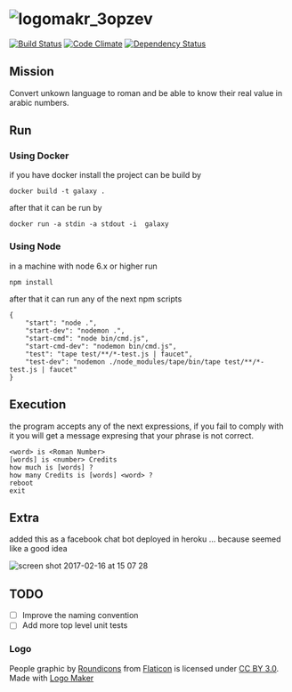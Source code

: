 # ![logomakr_3opzev](https://cloud.githubusercontent.com/assets/3071208/23041307/1e9bb0a4-f45a-11e6-9470-f8c55656f604.png)

[![Build Status](https://travis-ci.org/CodeInBrackets/From-A-Galaxy-Far-Away.svg?branch=master)](https://travis-ci.org/CodeInBrackets/From-A-Galaxy-Far-Away)
[![Code Climate](https://codeclimate.com/github/CodeInBrackets/From-A-Galaxy-Far-Away/badges/gpa.svg)](https://codeclimate.com/github/CodeInBrackets/From-A-Galaxy-Far-Away)
[![Dependency Status](https://gemnasium.com/badges/github.com/CodeInBrackets/From-A-Galaxy-Far-Away.svg)](https://gemnasium.com/github.com/CodeInBrackets/From-A-Galaxy-Far-Away)


## Mission

 Convert unkown language to roman and be able to know their real value in arabic numbers.

## Run

### Using Docker

if you have docker install the project can be build by 
```
docker build -t galaxy .
```
after that it can be run by
```
docker run -a stdin -a stdout -i  galaxy
```

### Using Node

in a machine with node 6.x or higher run
```
npm install
```
after that it can run any of the next npm scripts
```
{
    "start": "node .",
    "start-dev": "nodemon .",
    "start-cmd": "node bin/cmd.js",
    "start-cmd-dev": "nodemon bin/cmd.js",
    "test": "tape test/**/*-test.js | faucet",
    "test-dev": "nodemon ./node_modules/tape/bin/tape test/**/*-test.js | faucet"
}
```

## Execution

the program accepts any of the next expressions, if you fail to comply with it you will get a message expresing that your phrase is not correct.
```
<word> is <Roman Number>
[words] is <number> Credits
how much is [words] ?
how many Credits is [words] <word> ?
reboot
exit
```

## Extra 

added this as a facebook chat bot deployed in heroku ... because seemed like a good idea

![screen shot 2017-02-16 at 15 07 28](https://cloud.githubusercontent.com/assets/3071208/23041216/bc0821c0-f459-11e6-8c5f-cb571c882b5c.png)

## TODO
- [ ] Improve the naming convention
- [ ] Add more top level unit tests

### Logo

People graphic by <a href="http://www.flaticon.com/authors/roundicons">Roundicons</a> from <a href="http://www.flaticon.com/">Flaticon</a> is licensed under <a href="http://creativecommons.org/licenses/by/3.0/" title="Creative Commons BY 3.0">CC BY 3.0</a>. Made with <a href="http://logomakr.com" title="Logo Maker">Logo Maker</a>
